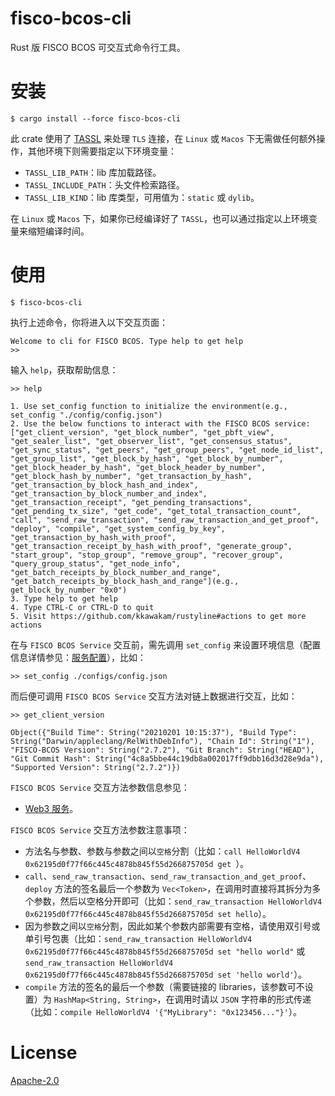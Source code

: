 # fisco-bcos-cli

Rust 版 FISCO BCOS 可交互式命令行工具。

# 安装

```shell
$ cargo install --force fisco-bcos-cli
```

此 crate 使用了 [TASSL](https://github.com/jntass/TASSL) 来处理 `TLS` 连接，在 `Linux` 或 `Macos` 下无需做任何额外操作，其他环境下则需要指定以下环境变量：

* `TASSL_LIB_PATH`：lib 库加载路径。
* `TASSL_INCLUDE_PATH`：头文件检索路径。
* `TASSL_LIB_KIND`：lib 库类型，可用值为：`static` 或 `dylib`。

在 `Linux` 或 `Macos` 下，如果你已经编译好了 `TASSL`，也可以通过指定以上环境变量来缩短编译时间。

# 使用

```shell
$ fisco-bcos-cli
```

执行上述命令，你将进入以下交互页面：

```shell
Welcome to cli for FISCO BCOS. Type help to get help
>>
```

输入 `help`，获取帮助信息：

```shell
>> help

1. Use set_config function to initialize the environment(e.g., set_config "./config/config.json")
2. Use the below functions to interact with the FISCO BCOS service: ["get_client_version", "get_block_number", "get_pbft_view", "get_sealer_list", "get_observer_list", "get_consensus_status", "get_sync_status", "get_peers", "get_group_peers", "get_node_id_list", "get_group_list", "get_block_by_hash", "get_block_by_number", "get_block_header_by_hash", "get_block_header_by_number", "get_block_hash_by_number", "get_transaction_by_hash", "get_transaction_by_block_hash_and_index", "get_transaction_by_block_number_and_index", "get_transaction_receipt", "get_pending_transactions", "get_pending_tx_size", "get_code", "get_total_transaction_count", "call", "send_raw_transaction", "send_raw_transaction_and_get_proof", "deploy", "compile", "get_system_config_by_key", "get_transaction_by_hash_with_proof", "get_transaction_receipt_by_hash_with_proof", "generate_group", "start_group", "stop_group", "remove_group", "recover_group", "query_group_status", "get_node_info", "get_batch_receipts_by_block_number_and_range", "get_batch_receipts_by_block_hash_and_range"](e.g., get_block_by_number "0x0")
3. Type help to get help
4. Type CTRL-C or CTRL-D to quit
5. Visit https://github.com/kkawakam/rustyline#actions to get more actions
```

在与 `FISCO BCOS Service` 交互前，需先调用 `set_config` 来设置环境信息（配置信息详情参见：[服务配置](https://github.com/atomic-world/fisco-bcos-rust-sdk/tree/main/service#%E9%80%9A%E8%BF%87%E6%96%B9%E6%B3%95-create_web3_service-%E8%8E%B7%E5%BE%97-web3service-%E5%AE%9E%E4%BE%8B)），比如：

```shell
>> set_config ./configs/config.json
```

而后便可调用 `FISCO BCOS Service` 交互方法对链上数据进行交互，比如：

``` shell
>> get_client_version

Object({"Build Time": String("20210201 10:15:37"), "Build Type": String("Darwin/appleclang/RelWithDebInfo"), "Chain Id": String("1"), "FISCO-BCOS Version": String("2.7.2"), "Git Branch": String("HEAD"), "Git Commit Hash": String("4c8a5bbe44c19db8a002017ff9dbb16d3d28e9da"), "Supported Version": String("2.7.2")})
```

`FISCO BCOS Service` 交互方法参数信息参见：

* [Web3 服务](https://github.com/atomic-world/fisco-bcos-rust-sdk/blob/main/service/src/web3/service.rs)。


`FISCO BCOS Service` 交互方法参数注意事项：

* 方法名与参数、参数与参数之间以`空格`分割（比如：`call HelloWorldV4 0x62195d0f77f66c445c4878b845f55d266875705d get
`）。
* `call`、`send_raw_transaction`、`send_raw_transaction_and_get_proof`、`deploy` 方法的签名最后一个参数为 `Vec<Token>`，在调用时直接将其拆分为多个参数，然后以空格分开即可（比如：`send_raw_transaction HelloWorldV4 0x62195d0f77f66c445c4878b845f55d266875705d set hello`）。
* 因为参数之间以`空格`分割，因此如某个参数内部需要有空格，请使用双引号或单引号包裹（比如：`send_raw_transaction HelloWorldV4 0x62195d0f77f66c445c4878b845f55d266875705d set "hello world"` 或 `send_raw_transaction HelloWorldV4 0x62195d0f77f66c445c4878b845f55d266875705d set 'hello world'`）。
* `compile` 方法的签名的最后一个参数（需要链接的 libraries，该参数可不设置）为 `HashMap<String, String>`，在调用时请以 `JSON` 字符串的形式传递（比如：`compile HelloWorldV4 '{"MyLibrary": "0x123456..."}'`）。

# License

[Apache-2.0](https://www.apache.org/licenses/LICENSE-2.0.txt)
